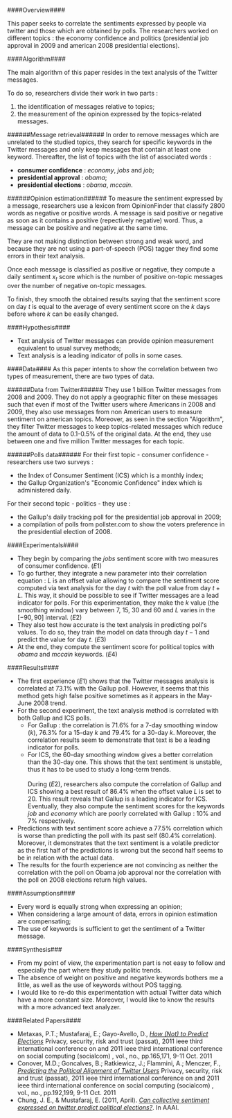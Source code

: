 ####Overview####

This paper seeks to correlate the sentiments expressed by people via twitter and those which are obtained by polls. The researchers worked on different topics : the economy confidence and politics (presidential job approval in 2009 and american 2008 presidential elections).


####Algorithm####

The main algorithm of this paper resides in the text analysis of the Twitter messages.

To do so, researchers divide their work in two parts :

1. the identification of messages relative to topics;
2. the measurement of the opinion expressed by the topics-related messages.

######Message retrieval######
In order to remove messages which are unrelated to the studied topics, they search for specific keywords in the Twitter messages and only keep messages that contain at least one keyword. Thereafter, the list of topics with the list of associated words :

- **consumer confidence** : *economy*, *jobs* and *job*;
- **presidential approval** : *obama*;
- **presidential elections** : *obama*, *mccain*.

######Opinion estimation######
To measure the sentiment expressed by a message, researchers use a lexicon from OpinionFinder that classify 2800 words as negative or positive words. A message is said positive or negative as soon as it contains a positive (repectively negative) word. Thus, a message can be positive and negative at the same time.

They are not making distinction between strong and weak word, and because they are not using a part-of-speech (POS) tagger they find some errors in their text analysis.

Once each message is classified as positive or negative, they compute a daily sentiment $x_t$ score which is the number of positive on-topic messages over the number of negative on-topic messages. 

To finish, they smooth the obtained results saying that the sentiment score on day $t$ is equal to the average of every sentiment score on the $k$ days before where $k$ can be easily changed.


####Hypothesis####
- Text analysis of Twitter messages can provide opinion measurement equivalent to usual survey methods;
- Text analysis is a leading indicator of polls in some cases.


####Data####
As this paper intents to show the correlation between two types of measurement, there are two types of data.

######Data from Twitter######
They use 1 billion Twitter messages from 2008 and 2009. They do not apply a geographic filter on these messages such that even if most of the Twitter users where Americans in 2008 and 2009, they also use messages from non American users to measure sentiment on american topics. Moreover, as seen in the section "Algorithm", they filter Twitter messages to keep topics-related messages which reduce the amount of data to 0.1-0.5% of the original data.
At the end, they use between one and five million Twitter messages for each topic.

######Polls data######
For their first topic - consumer confidence - researchers use two surveys : 

- the Index of Consumer Sentiment (ICS) which is a monthly index;
- the Gallup Organization's "Economic Confidence" index which is administered daily.

For their second topic - politics - they use :

- the Gallup's daily tracking poll for the presidential job approval in 2009;
- a compilation of polls from pollster.com to show the voters preference in the presidential election of 2008.


####Experimentals####
- They begin by comparing the *jobs* sentiment score with two measures of consumer confidence. $(E1)$
- To go further, they integrate a new parameter into their correlation equation : $L$ is an offset value allowing to compare the sentiment score computed via text analysis for the day $t$ with the poll value from day $t+L$. This way, it should be possible to see if Twitter messages are a lead indicator for polls. For this experimentation, they make the $k$ value (the smoothing window) vary between 7, 15, 30 and 60 and $L$ varies in the $[-90, 90]$ interval. $(E2)$
- They also test how accurate is the text analysis in predicting poll's values. To do so, they train the model on data through day $t-1$ and predict the value for day $t$. $(E3)$
- At the end, they compute the sentiment score for political topics with *obama* and *mccain* keywords. $(E4)$

####Results####
- The first experience $(E1)$ shows that the Twitter messages analysis is correlated at 73.1% with the Gallup poll. However, it seems that this method gets high false positive sometimes as it appears in the May-June 2008 trend.
- For the second experiment, the text analysis method is correlated with both Gallup and ICS polls.
	- For Gallup : the correlation is 71.6% for a 7-day smoothing window ($k$), 76.3% for a 15-day $k$ and 79.4% for a 30-day $k$. Moreover, the correlation results seem to demonstrate that text is be a leading indicator for polls.
	- For ICS, the 60-day smoothing window gives a better correlation than the 30-day one. This shows that the text sentiment is unstable, thus it has to be used to study a long-term trends.<br><br>
	During $(E2)$, researchers also compute the correlation of Gallup and ICS showing a best result of 86.4% when the offset value $L$ is set to $20$. This result reveals that Gallup is a leading indicator for ICS.
	Eventually, they also compute the sentiment scores for the keywords *job* and *economy* which are poorly correlated with Gallup : 10% and 7% respectively.
- Predictions with text sentiment score achieve a 77.5% correlation which is worse than predicting the poll with its past self (80.4% correlation). Moreover, it demonstrates that the text sentiment is a volatile predictor as the first half of the predictions is wrong but the second half seems to be in relation with the actual data.
- The results for the fourth experience are not convincing as neither the correlation with the poll on Obama job approval nor the correlation with the poll on 2008 elections return high values.


####Assumptions####
- Every word is equally strong when expressing an opinion;
- When considering a large amount of data, errors in opinion estimation are compensating;
- The use of keywords is sufficient to get the sentiment of a Twitter message.


####Synthesis###
- From my point of view, the experimentation part is not easy to follow and especially the part where they study politic trends.
- The absence of weight on positive and negative keywords bothers me a little, as well as the use of keywords without POS tagging.
- I would like to re-do this experimentation with actual Twitter data which have a more constant size. Moreover, I would like to know the results with a more advanced text analyzer.


####Related Papers####
- Metaxas, P.T.; Mustafaraj, E.; Gayo-Avello, D., [*How (Not) to Predict Elections*](http://ieeexplore.ieee.org/stamp/stamp.jsp?tp=&arnumber=6113109&isnumber=6113084) Privacy, security, risk and trust (passat), 2011 ieee third international conference on and 2011 ieee third international conference on social computing (socialcom) , vol., no., pp.165,171, 9-11 Oct. 2011
- Conover, M.D.; Goncalves, B.; Ratkiewicz, J.; Flammini, A.; Menczer, F., [*Predicting the Political Alignment of Twitter Users*](http://ieeexplore.ieee.org/stamp/stamp.jsp?tp=&arnumber=6113114&isnumber=6113084) Privacy, security, risk and trust (passat), 2011 ieee third international conference on and 2011 ieee third international conference on social computing (socialcom) , vol., no., pp.192,199, 9-11 Oct. 2011
- Chung, J. E., & Mustafaraj, E. (2011, April). [*Can collective sentiment expressed on twitter predict political elections?*](http://www.christopia.net/data/school/2011/Fall/social-media-mining/project_proposal/sources/chung-2011.pdf). In AAAI.
